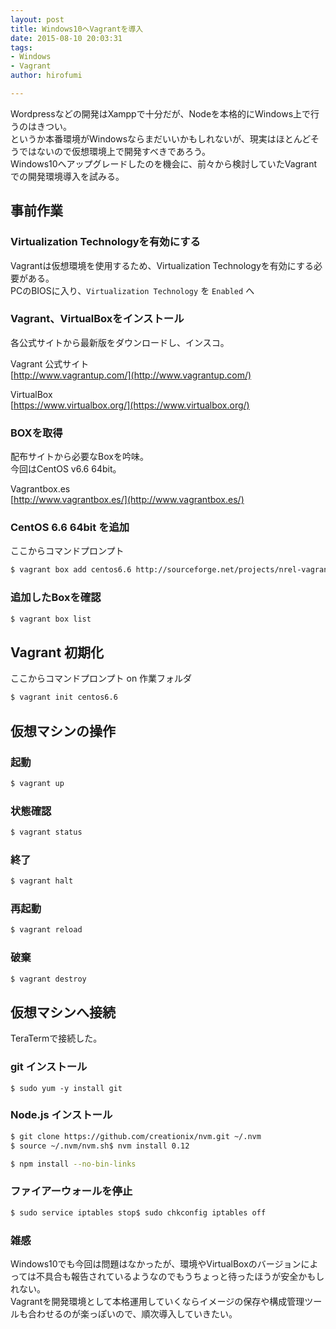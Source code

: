 ```yaml
---
layout: post
title: Windows10へVagrantを導入
date: 2015-08-10 20:03:31
tags:
- Windows
- Vagrant
author: hirofumi

---
```

Wordpressなどの開発はXamppで十分だが、Nodeを本格的にWindows上で行うのはきつい。  
というか本番環境がWindowsならまだいいかもしれないが、現実はほとんどそうではないので仮想環境上で開発すべきであろう。  
Windows10へアップグレードしたのを機会に、前々から検討していたVagrantでの開発環境導入を試みる。

## 事前作業

### Virtualization Technologyを有効にする

Vagrantは仮想環境を使用するため、Virtualization Technologyを有効にする必要がある。  
PCのBIOSに入り、`Virtualization Technology` を `Enabled` へ

### Vagrant、VirtualBoxをインストール

各公式サイトから最新版をダウンロードし、インスコ。

Vagrant 公式サイト  
[http://www.vagrantup.com/](http://www.vagrantup.com/)

VirtualBox  
[https://www.virtualbox.org/](https://www.virtualbox.org/)

### BOXを取得

配布サイトから必要なBoxを吟味。  
今回はCentOS v6.6 64bit。

Vagrantbox.es  
[http://www.vagrantbox.es/](http://www.vagrantbox.es/)

### CentOS 6.6 64bit を追加

ここからコマンドプロンプト

```bash
$ vagrant box add centos6.6 http://sourceforge.net/projects/nrel-vagrant-boxes/files/CentOS-6.6-x86_64-v20150426.box
```

### 追加したBoxを確認

```bash
$ vagrant box list
```

## Vagrant 初期化

ここからコマンドプロンプト on 作業フォルダ

```bash
$ vagrant init centos6.6
```

## 仮想マシンの操作

### 起動

```bash
$ vagrant up
```

### 状態確認

```bash
$ vagrant status
```

### 終了

```bash
$ vagrant halt
```

### 再起動

```bash
$ vagrant reload
```

### 破棄

```bash
$ vagrant destroy
```

## 仮想マシンへ接続

TeraTermで接続した。

### git インストール

```shell
$ sudo yum -y install git
```

### Node.js インストール

```bash
$ git clone https://github.com/creationix/nvm.git ~/.nvm
$ source ~/.nvm/nvm.sh$ nvm install 0.12
```

```bash
$ npm install --no-bin-links
```

### ファイアーウォールを停止

```bash
$ sudo service iptables stop$ sudo chkconfig iptables off
```

### 雑感

Windows10でも今回は問題はなかったが、環境やVirtualBoxのバージョンによっては不具合も報告されているようなのでもうちょっと待ったほうが安全かもしれない。  
Vagrantを開発環境として本格運用していくならイメージの保存や構成管理ツールも合わせるのが楽っぽいので、順次導入していきたい。